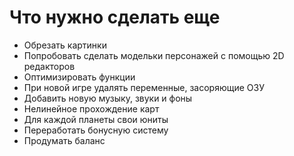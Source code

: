 # Что нужно сделать еще
+ Обрезать картинки
+ Попробовать сделать модельки персонажей с помощью 2D редакторов
+ Оптимизировать функции
+ При новой игре удалять переменные, засоряющие ОЗУ
+ Добавить новую музыку, звуки и фоны
+ Нелинейное прохождение карт
+ Для каждой планеты свои юниты
+ Переработать бонусную систему
+ Продумать баланс
